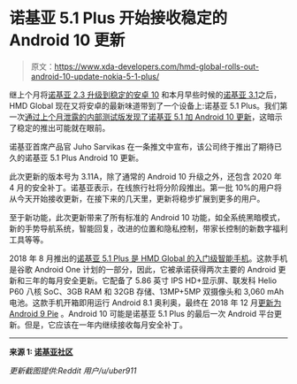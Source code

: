 # 诺基亚 5.1 Plus 开始接收稳定的 Android 10 更新

> 原文：<https://www.xda-developers.com/hmd-global-rolls-out-android-10-update-nokia-5-1-plus/>

继上个月将[诺基亚 2.3 升级到稳定的安卓 10](https://www.xda-developers.com/hmd-global-rolls-out-android-10-official-update-nokia-2-3/) 和本月早些时候的[诺基亚 3.1](https://www.xda-developers.com/nokia-3-1-plus-android-10-update/)之后，HMD Global 现在又将安卓的最新味道带到了一个设备上:诺基亚 5.1 Plus。我们第一次[通过上个月泄露的内部测试版发现了诺基亚 5.1 加 Android 10 更新](https://www.xda-developers.com/android-10-internal-beta-leaks-nokia-8-sirocco-nokia-5-1-plus/)，这暗示了稳定的推出可能就在眼前。

诺基亚首席产品官 Juho Sarvikas 在一条推文中宣布，该公司终于推出了期待已久的诺基亚 5.1 Plus Android 10 更新。

此次更新的版本号为 3.11A，除了通常的 Android 10 升级之外，还包含 2020 年 4 月的安全补丁。诺基亚表示，在线旅行社将分阶段推出。第一批 10%的用户将从今天开始接收更新，在接下来的几天里，更新将稳步扩展到更多的用户。

至于新功能，此次更新带来了所有标准的 Android 10 功能，如全系统黑暗模式，新的手势导航系统，智能回复，改进的位置和隐私控制，带家长控制的新数字福利工具等等。

2018 年 8 月推出的[诺基亚 5.1 Plus 是 HMD Global 的入门级智能手机](https://www.xda-developers.com/nokia-6-1-plus-nokia-5-1-plus-india-launch/)。这款手机是谷歌 Android One 计划的一部分，因此，它被承诺获得两次主要的 Android 更新和三年的每月安全更新。它配备了 5.86 英寸 IPS HD+显示屏、联发科 Helio P60 八核 SoC、3GB RAM 和 32GB 存储、13MP+5MP 双摄像头和 3,060 mAh 电池。这款手机开箱即用运行 Android 8.1 奥利奥，最终在 2018 年 12 月[更新为 Android 9 Pie](https://www.xda-developers.com/nokia-5-1-plus-android-pie-update/) 。Android 10 可能是诺基亚 5.1 Plus 的最后一次 Android 平台更新。但是，它应该在一年内继续接收每月安全补丁。

* * *

**来源 1: [诺基亚社区](https://community.phones.nokia.com/discussion/58919/android-10-on-nokia-5-1-plus)**

*更新截图提供:Reddit 用户/u/uber911*